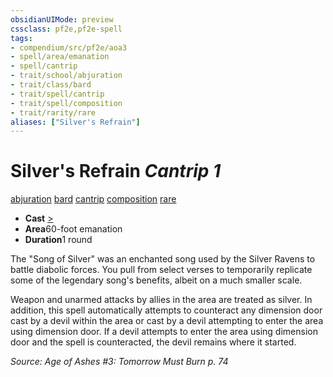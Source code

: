```yaml
---
obsidianUIMode: preview
cssclass: pf2e,pf2e-spell
tags:
- compendium/src/pf2e/aoa3
- spell/area/emanation
- spell/cantrip
- trait/school/abjuration
- trait/class/bard
- trait/spell/cantrip
- trait/spell/composition
- trait/rarity/rare
aliases: ["Silver's Refrain"]
---
```

# Silver's Refrain *Cantrip 1*   
[abjuration](abjuration.md)  [bard](rules/traits/bard.md)  [cantrip](cantrip.md)  [composition](composition.md)  [rare](rare.md)  

- **Cast** [>](chapter-9-playing-the-game.md#Actions "Single Action") 
- **Area**60-foot emanation
- **Duration**1 round

The "Song of Silver" was an enchanted song used by the Silver Ravens to battle diabolic forces. You pull from select verses to temporarily replicate some of the legendary song's benefits, albeit on a much smaller scale.

Weapon and unarmed attacks by allies in the area are treated as silver. In addition, this spell automatically attempts to counteract any dimension door cast by a devil within the area or cast by a devil attempting to enter the area using dimension door. If a devil attempts to enter the area using dimension door and the spell is counteracted, the devil remains where it started.

*Source: Age of Ashes #3: Tomorrow Must Burn p. 74*